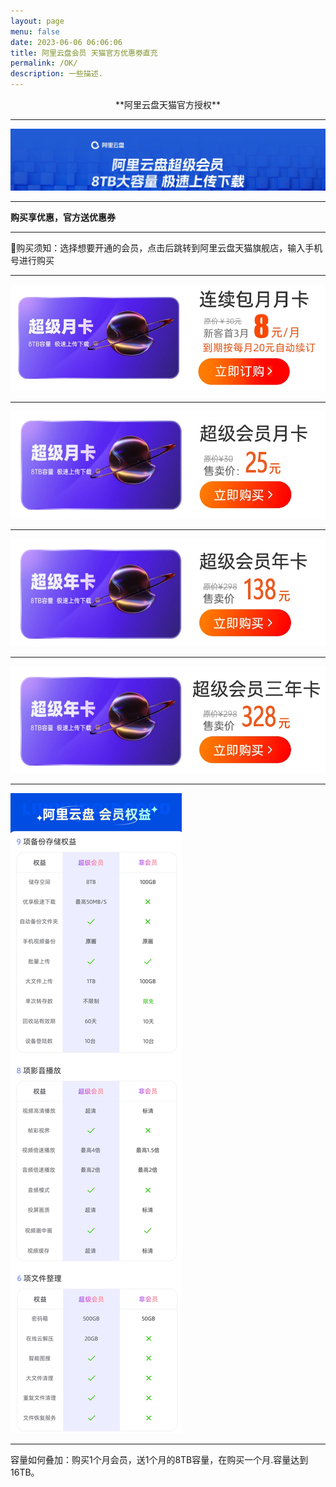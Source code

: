 ```yaml
---
layout: page
menu: false
date: 2023-06-06 06:06:06
title: 阿里云盘会员 天猫官方优惠劵直充
permalink: /OK/
description: 一些描述.
---
```


<center>**阿里云盘天猫官方授权** </center>

---

<img src="/assets/img/ok/top.png" alt="阿里云盘会员直充" >

---

**购买享优惠，官方送优惠券**

---

🔔购买须知：选择想要开通的会员，点击后跳转到阿里云盘天猫旗舰店，输入手机号进行购买

---

<a href="/page.html" target="_blank"><img src="/assets/img/OK/lianxu1yue.png" alt="连续包月"></a>

---

<a href="/page.html" target="_blank"><img src="/assets/img/OK/1yue.png" alt="1月会员"></a>

---

<a href="/page.html" target="_blank"><img src="/assets/img/OK/1nian.png" alt="1年会员"></a>

---

<a href="/page.html" target="_blank"><img src="/assets/img/OK/3nian.png" alt="3年会员"></a>

---

<a href="/page.html" target="_blank"><img src="/assets/img/OK/dibu.png" alt="会员权益"></a>

---

容量如何叠加：购买1个月会员，送1个月的8TB容量，在购买一个月.容量达到16TB。